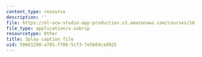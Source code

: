 ```yaml
---
content_type: resource
description: ''
file: https://ol-ocw-studio-app-production.s3.amazonaws.com/courses/18-01sc-single-variable-calculus-fall-2010/500d1290a785f7065cf37e5b69ca9925_MK_0QHbUnIA.srt
file_type: application/x-subrip
resourcetype: Other
title: 3play caption file
uid: 500d1290-a785-f706-5cf3-7e5b69ca9925
---
```


